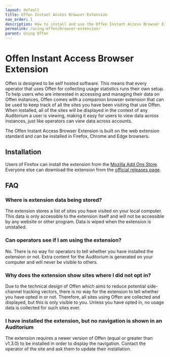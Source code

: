 ```yaml
---
layout: default
title: Offen Instant Access Browser Extension
nav_order: 1
description: How to install and use the Offen Instant Access Browser Extension
permalink: /using-offen/browser-extension/
parent: Using Offen
---
```


<!--
Copyright 2022 - Offen Authors <hioffen@posteo.de>
SPDX-License-Identifier: Apache-2.0
-->

# Offen Instant Access Browser Extension

Offen is designed to be self hosted software.
This means that every operator that uses Offen for collecting usage statistics runs their own setup.
To help users who are interested in accessing and managing their data on Offen instances, Offen comes with a companion browser extension that can be used to keep track of all the sites you have been visiting that use Offen.
When installed, all of the sites will be displayed in the context of any Auditorium a user is viewing, making it easy for users to view data across instances, just like operators can view data across accounts.

The Offen Instant Access Browser Extension is built on the web extension standard and can be installed in Firefox, Chrome and Edge browsers.

## Installation

Users of Firefox can install the extension from the [Mozilla Add Ons Store][mozilla-add-ons].
Everyone else can download the extension from the [official releases page][releases].

[mozilla-add-ons]: https://addons.mozilla.org/
[releases]: https://github.com/offen/offen/releases

## FAQ

### Where is extension data being stored?

The extension stores a list of sites you have visited on your local computer.
This data is only accessible to the extension itself and will not be accessible by any website or other program.
Data is wiped when the extension is unistalled.

### Can operators see if I am using the extension?

No.
There is no way for operators to tell whether you have installed the extension or not.
Extra content for the Auditorium is generated on your computer and will never be visible to others.

### Why does the extension show sites where I did not opt in?

Due to the technical design of Offen which aims to reduce potential side-channel tracking vectors, there is no way for the extension to tell whether you have opted in or not.
Therefore, all sites using Offen are collected and displayed, but this is only visible to you.
Unless you have opted in, no usage data is collected for such sites ever.

### I have installed the extension, but no navigation is shown in an Auditorium

The extension requires a newer version of Offen (equal or greater than v1.3.0) to be installed in order to display the navigation.
Contact the operator of the site and ask them to update their installation.
